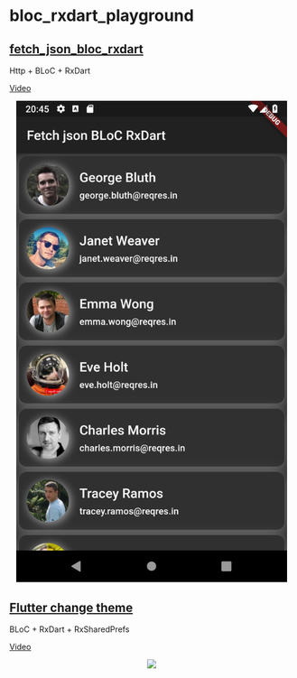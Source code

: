 # bloc_rxdart_playground

## [fetch_json_bloc_rxdart](./fetch_json_bloc_rxdart)

Http + BLoC + RxDart

[Video](https://youtu.be/SLVujaxMuwM)

<p align="center"> <img src="./fetch_json_bloc_rxdart/Screenshot.png" width="480" /> </p>

## [Flutter change theme](./flutter_change_theme)

BLoC + RxDart + RxSharedPrefs

[Video](https://youtu.be/ZQyi_LQymrI)

<p align="center"> <img src="./flutter_change_theme/Screenshot.gif" width="480" /> </p>
